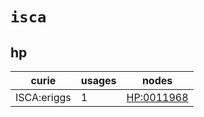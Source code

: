 # `isca`

## hp

| curie       |   usages | nodes                                                   |
|-------------|----------|---------------------------------------------------------|
| ISCA:eriggs |        1 | [HP:0011968](http://purl.obolibrary.org/obo/HP_0011968) |

